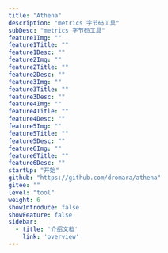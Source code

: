 ```yaml
---
title: "Athena"
description: "metrics 字节码工具"
subDesc: "metrics 字节码工具"
feature1Img: ""
feature1Title: ""
feature1Desc: ""
feature2Img: ""
feature2Title: ""
feature2Desc: ""
feature3Img: ""
feature3Title: ""
feature3Desc: ""
feature4Img: ""
feature4Title: ""
feature4Desc: ""
feature5Img: ""
feature5Title: ""
feature5Desc: ""
feature6Img: ""
feature6Title: ""
feature6Desc: ""
startUp: "开始"
github: "https://github.com/dromara/athena"
gitee: ""
level: "tool"
weight: 6
showIntroduce: false
showFeature: false
sidebar:
  - title: '介绍文档'  	
    link: 'overview'
---
```


